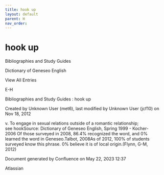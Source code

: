 ```yaml
---
title: hook up
layout: default
parent: H
nav_order:
---
```


# hook up

Bibliographies and Study Guides

Dictionary of Geneseo English

View All Entries

E-H

Bibliographies and Study Guides : hook up

Created by  Unknown User (met6), last modified by  Unknown User (jcf10) on Nov 18, 2012

v. To engage in sexual relations outside of a romantic relationship; see hookSource: Dictionary of Geneseo English, Spring 1999 - Kocher- 2006 Of those surveyed in 2008, 86.4% recognized the word, and 0% learned the word in Geneseo.Talbot, 2008As of 2012, 100% of students surveyed know this phrase. 0% believe it is of local origin.(Flynn, G-M, 2012)

Document generated by Confluence on May 22, 2023 12:37

Atlassian

